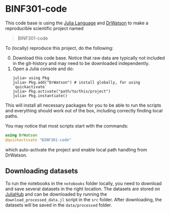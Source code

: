 # BINF301-code

This code base is using the [Julia Language](https://julialang.org/) and
[DrWatson](https://juliadynamics.github.io/DrWatson.jl/stable/)
to make a reproducible scientific project named
> BINF301-code

To (locally) reproduce this project, do the following:

0. Download this code base. Notice that raw data are typically not included in the
   git-history and may need to be downloaded independently.
1. Open a Julia console and do:
   ```
   julia> using Pkg
   julia> Pkg.add("DrWatson") # install globally, for using `quickactivate`
   julia> Pkg.activate("path/to/this/project")
   julia> Pkg.instantiate()
   ```

This will install all necessary packages for you to be able to run the scripts and
everything should work out of the box, including correctly finding local paths.

You may notice that most scripts start with the commands:
```julia
using DrWatson
@quickactivate "BINF301-code"
```
which auto-activate the project and enable local path handling from DrWatson.

## Downloading datasets

To run the notebooks in the `notebooks` folder locally, you need to download and save several datasets in the right location. The datasets are stored on [JuliaHub](https://juliahub.com) and can be downloaded by running the `download_processed_data.jl` script in the `src` folder. After downloading, the datasets will be saved in the `data/processed` folder.


